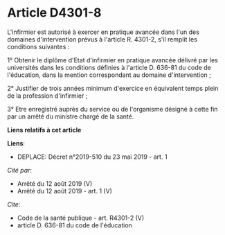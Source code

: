 # Article D4301-8

L'infirmier est autorisé à exercer en pratique avancée dans l'un des domaines d'intervention prévus à l'article R. 4301-2,
s'il remplit les conditions suivantes : 

1° Obtenir le diplôme d'Etat d'infirmier en pratique avancée délivré par les universités dans les conditions définies à
l'article D. 636-81 du code de l'éducation, dans la mention correspondant au domaine d'intervention ; 

2° Justifier de trois années minimum d'exercice en équivalent temps plein de la profession d'infirmier ; 

3° Etre enregistré auprès du service ou de l'organisme désigné à cette fin par un arrêté du ministre chargé de la santé.

**Liens relatifs à cet article**

**Liens**:

  - DEPLACE: Décret n°2019-510 du 23 mai 2019 - art. 1

_Cité par_:

  - Arrêté du 12 août 2019 (V)
  - Arrêté du 12 août 2019 - art. 1 (V)

_Cite_:

  - Code de la santé publique - art. R4301-2 (V)
  - article D. 636-81 du code de l'éducation
